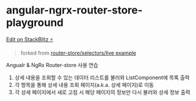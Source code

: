 # angular-ngrx-router-store-playground

[Edit on StackBlitz ⚡️](https://stackblitz.com/edit/angular-yomajx)

> forked from [router-store/selectors/live example](https://ngrx.io/guide/router-store/selectors)

Angualr & NgRx Router-store 사용 연습

1. 상세 내용을 조회할 수 있는 데이터 리스트를 불러와 ListComponent에 목록 출력
2. 각 항목을 통해 상세 내용 조회 페이지(a.k.a. 상세 페이지)로 이동
3. 각 상세 페이지에서 새로 고침 시 해당 페이지의 정보만 다시 불러와 상세 정보 출력
